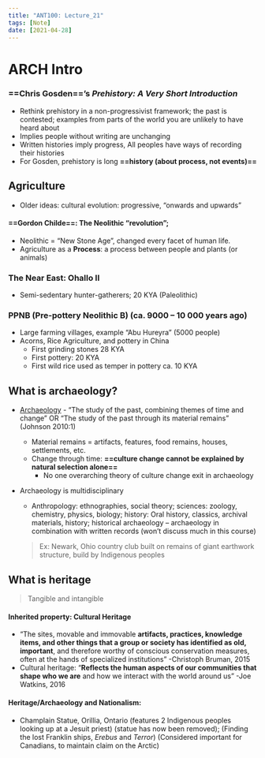 ```yaml
---
title: "ANT100: Lecture_21"
tags: [Note]
date: [2021-04-28]
---
```


# ARCH Intro

### **==Chris Gosden==**’s *Prehistory: A Very Short Introduction*

- Rethink prehistory in a non-progressivist framework; the past is contested; examples from parts of the world you are unlikely to have heard about
- Implies people without writing are unchanging
- Written histories imply progress, All peoples have ways of recording their histories
- For Gosden, prehistory is long **==history (about process, not events)==**

## Agriculture

- Older ideas: cultural evolution: progressive, “onwards and upwards”

#### **==Gordon Childe==**: The Neolithic “revolution”;

- Neolithic = “New Stone Age”, changed every facet of human life. 
- Agriculture as a **Process**: a process between people and plants (or animals)

### **The Near East:** Ohallo II

- Semi-sedentary hunter-gatherers; 20 KYA (Paleolithic)

### **PPNB (Pre-pottery Neolithic B)** (ca. 9000 – 10 000 years ago)

- Large farming villages, example “Abu Hureyra” (5000 people)
- Acorns, Rice Agriculture, and pottery in China
  - First grinding stones 28 KYA
  - First pottery: 20 KYA
  - First wild rice used as temper in pottery ca. 10 KYA

## What is archaeology?

- <u>Archaeology</u> - “The study of the past, combining themes of time and change” OR “The study of the past through its material remains” (Johnson 2010:1)

  - Material remains = artifacts, features, food remains, houses, settlements, etc.
  - Change through time: **==culture change cannot be explained by natural selection alone==**
    - No one overarching theory of culture change exit in archaeology

- Archaeology is multidisciplinary

  - Anthropology: ethnographies, social theory; sciences: zoology, chemistry, physics, biology; history: Oral history, classics, archival materials, history; historical archaeology – archaeology in combination with written records (won’t discuss much in this course)

  > Ex: Newark, Ohio country club built on remains of giant earthwork structure, build by Indigenous peoples

## What is heritage

> Tangible and intangible

#### **Inherited property: Cultural Heritage**

- “The sites, movable and immovable **artifacts, practices, knowledge items, and other things that a group or society has identified as old, important**, and therefore worthy of conscious conservation measures, often at the hands of specialized institutions” -Christoph Bruman, 2015
- Cultural heritage: “**Reflects the human aspects of our communities that shape who we are** and how we interact with the world around us” -Joe Watkins, 2016

#### Heritage/Archaeology and Nationalism:

- Champlain Statue, Orillia, Ontario (features 2 Indigenous peoples looking up at a Jesuit priest) (statue has now been removed); (Finding the lost Franklin ships, *Erebus* and *Terror*) (Considered important for Canadians, to maintain claim on the Arctic)